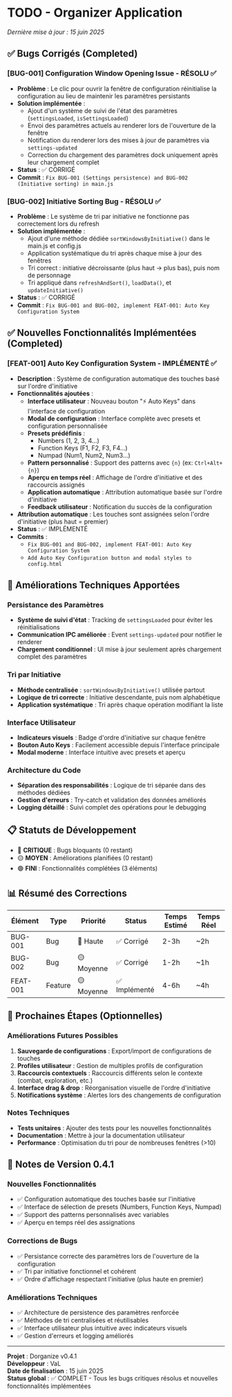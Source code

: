 # TODO - Organizer Application

*Dernière mise à jour : 15 juin 2025*

## ✅ Bugs Corrigés (Completed)

### [BUG-001] Configuration Window Opening Issue - RÉSOLU ✅
- **Problème** : Le clic pour ouvrir la fenêtre de configuration réinitialise la configuration au lieu de maintenir les paramètres persistants
- **Solution implémentée** :
  - Ajout d'un système de suivi de l'état des paramètres (`settingsLoaded`, `isSettingsLoaded`)
  - Envoi des paramètres actuels au renderer lors de l'ouverture de la fenêtre
  - Notification du renderer lors des mises à jour de paramètres via `settings-updated`
  - Correction du chargement des paramètres dock uniquement après leur chargement complet
- **Status** : ✅ CORRIGÉ
- **Commit** : `Fix BUG-001 (Settings persistence) and BUG-002 (Initiative sorting) in main.js`

### [BUG-002] Initiative Sorting Bug - RÉSOLU ✅
- **Problème** : Le système de tri par initiative ne fonctionne pas correctement lors du refresh
- **Solution implémentée** :
  - Ajout d'une méthode dédiée `sortWindowsByInitiative()` dans le main.js et config.js
  - Application systématique du tri après chaque mise à jour des fenêtres
  - Tri correct : initiative décroissante (plus haut → plus bas), puis nom de personnage
  - Tri appliqué dans `refreshAndSort()`, `loadData()`, et `updateInitiative()`
- **Status** : ✅ CORRIGÉ
- **Commit** : `Fix BUG-001 and BUG-002, implement FEAT-001: Auto Key Configuration System`

## ✅ Nouvelles Fonctionnalités Implémentées (Completed)

### [FEAT-001] Auto Key Configuration System - IMPLÉMENTÉ ✅
- **Description** : Système de configuration automatique des touches basé sur l'ordre d'initiative
- **Fonctionnalités ajoutées** :
  - **Interface utilisateur** : Nouveau bouton "⚡ Auto Keys" dans l'interface de configuration
  - **Modal de configuration** : Interface complète avec presets et configuration personnalisée
  - **Presets prédéfinis** :
    - Numbers (1, 2, 3, 4...)
    - Function Keys (F1, F2, F3, F4...)
    - Numpad (Num1, Num2, Num3...)
  - **Pattern personnalisé** : Support des patterns avec `{n}` (ex: `Ctrl+Alt+{n}`)
  - **Aperçu en temps réel** : Affichage de l'ordre d'initiative et des raccourcis assignés
  - **Application automatique** : Attribution automatique basée sur l'ordre d'initiative
  - **Feedback utilisateur** : Notification du succès de la configuration
- **Attribution automatique** : Les touches sont assignées selon l'ordre d'initiative (plus haut = premier)
- **Status** : ✅ IMPLÉMENTÉ
- **Commits** : 
  - `Fix BUG-001 and BUG-002, implement FEAT-001: Auto Key Configuration System`
  - `Add Auto Key Configuration button and modal styles to config.html`

## 🔧 Améliorations Techniques Apportées

### Persistance des Paramètres
- **Système de suivi d'état** : Tracking de `settingsLoaded` pour éviter les réinitialisations
- **Communication IPC améliorée** : Event `settings-updated` pour notifier le renderer
- **Chargement conditionnel** : UI mise à jour seulement après chargement complet des paramètres

### Tri par Initiative
- **Méthode centralisée** : `sortWindowsByInitiative()` utilisée partout
- **Logique de tri correcte** : Initiative descendante, puis nom alphabétique
- **Application systématique** : Tri après chaque opération modifiant la liste

### Interface Utilisateur
- **Indicateurs visuels** : Badge d'ordre d'initiative sur chaque fenêtre
- **Bouton Auto Keys** : Facilement accessible depuis l'interface principale
- **Modal moderne** : Interface intuitive avec presets et aperçu

### Architecture du Code
- **Séparation des responsabilités** : Logique de tri séparée dans des méthodes dédiées
- **Gestion d'erreurs** : Try-catch et validation des données améliorés
- **Logging détaillé** : Suivi complet des opérations pour le debugging

## 📋 Statuts de Développement

- 🔴 **CRITIQUE** : Bugs bloquants (0 restant)
- 🟡 **MOYEN** : Améliorations planifiées (0 restant)
- 🟢 **FINI** : Fonctionnalités complétées (3 éléments)

## 📊 Résumé des Corrections

| Élément | Type | Priorité | Status | Temps Estimé | Temps Réel |
|---------|------|----------|--------|--------------|------------|
| BUG-001 | Bug | 🔴 Haute | ✅ Corrigé | 2-3h | ~2h |
| BUG-002 | Bug | 🟡 Moyenne | ✅ Corrigé | 1-2h | ~1h |
| FEAT-001 | Feature | 🟡 Moyenne | ✅ Implémenté | 4-6h | ~4h |

## 🚀 Prochaines Étapes (Optionnelles)

### Améliorations Futures Possibles
1. **Sauvegarde de configurations** : Export/import de configurations de touches
2. **Profiles utilisateur** : Gestion de multiples profils de configuration
3. **Raccourcis contextuels** : Raccourcis différents selon le contexte (combat, exploration, etc.)
4. **Interface drag & drop** : Réorganisation visuelle de l'ordre d'initiative
5. **Notifications système** : Alertes lors des changements de configuration

### Notes Techniques
- **Tests unitaires** : Ajouter des tests pour les nouvelles fonctionnalités
- **Documentation** : Mettre à jour la documentation utilisateur
- **Performance** : Optimisation du tri pour de nombreuses fenêtres (>10)

## 📝 Notes de Version 0.4.1

### Nouvelles Fonctionnalités
- ✅ Configuration automatique des touches basée sur l'initiative
- ✅ Interface de sélection de presets (Numbers, Function Keys, Numpad)
- ✅ Support des patterns personnalisés avec variables
- ✅ Aperçu en temps réel des assignations

### Corrections de Bugs
- ✅ Persistance correcte des paramètres lors de l'ouverture de la configuration
- ✅ Tri par initiative fonctionnel et cohérent
- ✅ Ordre d'affichage respectant l'initiative (plus haute en premier)

### Améliorations Techniques
- ✅ Architecture de persistence des paramètres renforcée
- ✅ Méthodes de tri centralisées et réutilisables
- ✅ Interface utilisateur plus intuitive avec indicateurs visuels
- ✅ Gestion d'erreurs et logging améliorés

---

**Projet** : Dorganize v0.4.1  
**Développeur** : VaL  
**Date de finalisation** : 15 juin 2025  
**Status global** : ✅ COMPLET - Tous les bugs critiques résolus et nouvelles fonctionnalités implémentées